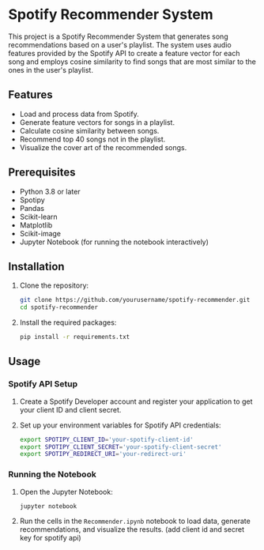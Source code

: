 # Spotify Recommender System

This project is a Spotify Recommender System that generates song recommendations based on a user's playlist. The system uses audio features provided by the Spotify API to create a feature vector for each song and employs cosine similarity to find songs that are most similar to the ones in the user's playlist.

## Features

- Load and process data from Spotify.
- Generate feature vectors for songs in a playlist.
- Calculate cosine similarity between songs.
- Recommend top 40 songs not in the playlist.
- Visualize the cover art of the recommended songs.

## Prerequisites

- Python 3.8 or later
- Spotipy
- Pandas
- Scikit-learn
- Matplotlib
- Scikit-image
- Jupyter Notebook (for running the notebook interactively)

## Installation

1. Clone the repository:

   ```bash
   git clone https://github.com/yourusername/spotify-recommender.git
   cd spotify-recommender
   ```

2. Install the required packages:
   ```bash
   pip install -r requirements.txt
   ```

## Usage

### Spotify API Setup

1. Create a Spotify Developer account and register your application to get your client ID and client secret.

2. Set up your environment variables for Spotify API credentials:
   ```bash
   export SPOTIPY_CLIENT_ID='your-spotify-client-id'
   export SPOTIPY_CLIENT_SECRET='your-spotify-client-secret'
   export SPOTIPY_REDIRECT_URI='your-redirect-uri'
   ```

### Running the Notebook

1. Open the Jupyter Notebook:

   ```bash
   jupyter notebook
   ```

2. Run the cells in the `Recommender.ipynb` notebook to load data, generate recommendations, and visualize the results. (add client id and secret key for spotify api)
